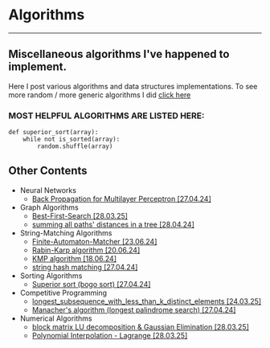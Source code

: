 # Algorithms
---
Miscellaneous algorithms I've happened to implement.
---
Here I post various algorithms and data structures implementations.
To see more random / more generic algorithms I did [click here](https://leetcode.com/u/adam268/)

### MOST HELPFUL ALGORITHMS ARE LISTED HERE:
```python3
def superior_sort(array):
    while not is_sorted(array):
        random.shuffle(array)
```


## Other Contents
- Neural Networks
    - [Back Propagation for Multilayer Perceptron [27.04.24]](./neural_networks/python/back_proagation_NN.py)
- Graph Algorithms
    - [Best-First-Search [28.03.25]](./graph_algorithms/python/best_first_search.py)
    - [summing all paths' distances in a tree [28.04.24]](./graph_algorithms/python/summing_all_paths_distances_in_a_tree.py)
- String-Matching Algorithms
    - [Finite-Automaton-Matcher [23.06.24]](./string_matching/FA.cpp)     
    - [Rabin-Karp algorithm [20.06.24]](./string_matching/Rabin_Karp.cpp)
    - [KMP algorithm [18.06.24]](./string_matching/KMP.cpp)
    - [string hash matching [27.04.24]](./string_matching/string_hashing.py)
- Sorting Algorithms
    - [Superior sort (bogo sort) [27.04.24]](#most-helpful-algorithms-are-listed-here)
- Competitive Programming
    - [longest_subsequence_with_less_than_k_distinct_elements [24.03.25]](./competitive_programming/longest_subsequence_with_less_than_k_distinct_elements.c)
    - [Manacher's algorithm (longest palindrome search) [27.04.24]](./competitive_programming/manacher.py)
- Numerical Algorithms
    - [block matrix LU decomposition & Gaussian Elimination [28.03.25]](./numerical_analysis/gaussian_elimination)
    - [Polynomial Interpolation - Lagrange [28.03.25]](./numerical_analysis/function_approximation/polynomial_interpolation)